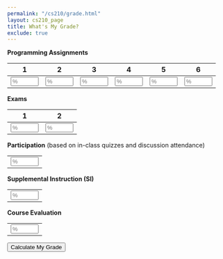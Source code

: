 ```yaml
---
permalink: "/cs210/grade.html"
layout: cs210_page
title: What's My Grade?
exclude: true
---
```


<div class="aside">
    <div class="container-fluid">
      <span><b>Programming Assignments</b></span>
      <table class="table">
        <thead>
          <tr class="row">
            <th scope="col" class="text-center col-1">1</th>
            <th scope="col" class="text-center col-1">2</th>
            <th scope="col" class="text-center col-1">3</th>
            <th scope="col" class="text-center col-1">4</th>
            <th scope="col" class="text-center col-1">5</th>
            <th scope="col" class="text-center col-1">6</th>
          </tr>
        </thead>
        <tr class="row">
          <td class="col-1">
            <input id="pa1" type="number" min="0" max="100" size="10" class="form-control" placeholder="%"/>
          </td>
          <td class="col-1">
            <input id="pa2" type="number" min="0" max="100" size="10" class="form-control" placeholder="%"/>
          </td>
          <td class="col-1">
            <input id="pa3" type="number" min="0" max="100" size="10" class="form-control" placeholder="%"/>
          </td>
          <td class="col-1">
            <input id="pa4" type="number" min="0" max="100" size="10" class="form-control" placeholder="%"/>
          </td>
          <td class="col-1">
            <input id="pa5" type="number" min="0" max="100" size="10" class="form-control" placeholder="%"/>
          </td>
          <td class="col-1">
            <input id="pa6" type="number" min="0" max="100" size="10" class="form-control" placeholder="%"/>
          </td>
        </tr>
      </table>
      <p/>
      <span><b>Exams</b></span>
      <table class="table">
        <thead>
          <tr class="row">
            <th scope="col" class="text-center col-1">1</th>
            <th scope="col" class="text-center col-1">2</th>
          </tr>
        </thead>
        <tr class="row">
          <td class="col-1">
            <input id="exam1" type="number" min="0" max="100" size="10" class="form-control" placeholder="%"/>
          </td>
          <td class="col-1">
            <input id="exam2" type="number" min="0" max="100" size="10" class="form-control" placeholder="%"/>
          </td>
        </tr>
      </table>
      <p/>
    <p/>
    <span><b>Participation</b> (based on in-class quizzes and discussion attendance)</span>
    <table>
      <tr>
        <td><input id="participation" type="number" min="0" max="100" size="10" class="form-control" placeholder="%"/></td>
    </tr>
    </table>
    <p/>
    <p/>
    <span><b>Supplemental Instruction (SI)</b></span>
    <table>
      <tr>
        <td><input id="si" type="number" min="0" max="100" size="10" class="form-control" placeholder="%"/></td>
      </tr>
    </table>
    <p/>
    <p/>
    <span><b>Course Evaluation</b></span>
    <table>
      <tr>
        <td><input id="eval" type="number" min="0" max="100" size="10" class="form-control" placeholder="%"/></td>
      </tr>
    </table>
    <p/>
    <p/>
    <input class="btn btn-info" type="button" value="Calculate My Grade" onclick="grade()"/>
    <p/>
      <div class="scores"></div>
      <p/>
      <h2><div class="grade"></div></h2>
      <div class="disclaimer"></div>
    </div>
    <script src="https://code.jquery.com/jquery-3.2.1.slim.min.js"
            integrity="sha384-KJ3o2DKtIkvYIK3UENzmM7KCkRr/rE9/Qpg6aAZGJwFDMVNA/GpGFF93hXpG5KkN"
            crossorigin="anonymous">
    </script>
    <script src="https://cdnjs.cloudflare.com/ajax/libs/popper.js/1.12.9/umd/popper.min.js"
            integrity="sha384-ApNbgh9B+Y1QKtv3Rn7W3mgPxhU9K/ScQsAP7hUibX39j7fakFPskvXusvfa0b4Q"
            crossorigin="anonymous">
    </script>
    <script src="https://maxcdn.bootstrapcdn.com/bootstrap/4.0.0/js/bootstrap.min.js"
            integrity="sha384-JZR6Spejh4U02d8jOt6vLEHfe/JQGiRRSQQxSfFWpi1MquVdAyjUar5+76PVCmYl"
            crossorigin="anonymous">
    </script>
    <script type="text/javascript">
// Return an object containing the assessment types and counts.
function assessments() {
    var assessments = new Object();
    assessments.assignment = 6;
    assessments.exam = 2;
    assessments.participation = 1;
    assessments.si = 1;
    assessments.evals = 1;
    return assessments;
}

// Return an object containing weights for calculating student grade.
function weights() {
    var weights = new Object();
    weights.assignment = 4;
    weights.exam = 35;
    weights.participation = 10;
    weights.si = 2;
    weights.evals = 1;
    return weights;
}

// Return letter grade corresponding to the specified percentage score
function score2grade(score) {
    if (score < 60) {
        return "F";
    }
    else if (score < 63) {
        return "D-";
    }
    else if (score < 67) {
        return "D";
    }
    else if (score < 70) {
        return "D+";
    }
    else if (score < 73) {
        return "C-";
    }
    else if (score < 77) {
        return "C";
    }
    else if (score < 80) {
        return "C+";
    }
    else if (score < 83) {
        return "B-";
    }
    else if (score < 87) {
        return "B";
    }
    else if (score < 90) {
        return "B+";
    }
    else if (score < 93) {
        return "A-";
    }
    else if (score < 100) {
        return "A";
    }
    else {
        return "A+";
    }
}

// Return true if score is within half-a-point of a grade boundary, and false otherwise.
function borderline(score) {
    return score >= 92.5 && score < 93 || 
        score >= 89.5 && score < 90 ||
        score >= 86.5 && score < 87 ||
        score >= 82.5 && score < 83 ||
        score >= 79.5 && score < 80 ||
        score >= 76.5 && score < 77 ||
        score >= 72.5 && score < 73 ||
        score >= 69.5 && score < 70 ||
        score >= 66.5 && score < 67 ||
        score >= 62.5 && score < 63 ||
        score >= 59.5 && score < 60;
}

// Return the non-NaN elements of the list a as a list of floats.
function graded(a) {
    return a.filter(Boolean).map(function(item) {return parseFloat(item)});
}

// Return the sum of the values in the list a.
function sum(a) {
    return a.reduce(function(x, y) {return x + y});
}

function grade() {
    var scores = new Object();
    scores.assignment = [];
    scores.assignment.push($("#pa1").val());
    scores.assignment.push($("#pa2").val());
    scores.assignment.push($("#pa3").val());
    scores.assignment.push($("#pa4").val());
    scores.assignment.push($("#pa5").val());
    scores.assignment.push($("#pa6").val());
    scores.exam = [];
    scores.exam.push($("#exam1").val());
    scores.exam.push($("#exam2").val());
    scores.participation = [];
    scores.participation.push($("#participation").val());
    scores.si = [];
    scores.si.push($("#si").val());
    scores.evals = [];
    scores.evals.push($("#eval").val());
    
    var a = assessments();
    var w = weights();
    var score = 0.0;
    var total = 0.0;

    // Assignments.
    var assignments = graded(scores.assignment);
    if (assignments.length > 0) {
        if (assignments.length == a.assignment) {
            // Best 5 out of 6.
            assignments.sort();
            assignments.reverse();
            assignments = assignments.slice(0, -1);
        }
        score += w.assignment / 100.0 * sum(assignments);
        total += w.assignment * assignments.length;
    }
    
    // Exams.
    var exams = graded(scores.exam);
    if (exams.length > 0) {
        if (exams.length == a.exam && exams[0] >= 87 && exams[1] >= 87) {
            // If each exam score is at least 87 (B+), the higher score is the exam average.
            exams[0] = exams[1] = Math.max(...exams);
        }
        score += w.exam / 100.0 * sum(exams);
        total += w.exam * exams.length;
    }

    // Participation.
    var participation = graded(scores.participation);
    if (participation.length == a.participation) {
        score += w.participation / 100.0 * participation[0]; 
        total += w.participation * participation.length;
    }
        
    // Supplemental instruction.
    si = graded(scores.si);
    if (si.length == a.si) {
        score += w.si / 100.0 * scores.si[0];
    }
    
    // Course evaluation.
    var evals = graded(scores.evals);
    if (evals.length == a.evals) {
        score += w.evals / 100.0 * scores.evals[0];
    }

    score = total > 0.0 ? score / total * 100.0 : score;
    if (borderline(score)) {
        score = Math.ceil(score);
    }
    
    var grade = "";
    if (score >= 70) {
        grade = '<span><font color="green">' +
            score.toFixed(2) + ' (' + score2grade(score) + ')</font></span>';
    }
    else if (score >= 60) {
        grade = '<span><font color="orange">' +
            score.toFixed(2) + ' (' + score2grade(score) + ')</font></span>';
    }
    else {
        grade = '<span><font color="red">' +
            score.toFixed(2) + ' (' + score2grade(score) + ')</font></span>';
    }
    var disclaimer = "The above grade accurately reflects the grading scheme for the course only when all the scores have been entered."
    $(".grade").html(grade);
    $(".disclaimer").html(disclaimer);
}
      </script>
  </div>
